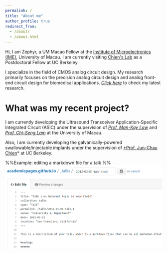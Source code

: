 ```yaml
---
permalink: /
title: "About me"
author_profile: true
redirect_from: 
  - /about/
  - /about.html
---
```


Hi, I am Zephyr, a UM Macao Fellow at the [Institute of Microelectronics (IME)](https://ime.um.edu.mo/), University of Macau. 
I am currently visiting [Chien's Lab](https://chienlab-bioic.github.io/) as a Postdoctoral Fellow at UC Berkeley.

I specialize in the field of CMOS analog circuit design. My research primarily focuses on the precision analog circuit design and analog front-end circuit design for biomedical applications. [*Click here*](https://doi.org/10.1109/JSSC.2023.3294996) to check my latest research.

What was my recent project?
======
I am currently developing the Ultrasound Transceiver Application-Specific Integrated Circuit (ASIC) under the supervision of *[Prof. Man-Kay Law](https://ime.um.edu.mo/people/mklaw/)* and [*Prof. Chi-Seng Lam*](https://ime.um.edu.mo/people/cslam/) at the University of Macau.

Also, I am currently developing the galvanically-powered swallowable/injectable implants under the supervision of [*Prof. Jun-Chau Chien](https://www2.eecs.berkeley.edu/Faculty/Homepages/jcchien.html)* at UC Berkeley. 

%%Example: editing a markdown file for a talk
%%![Editing a markdown file for a talk](/images/editing-talk.png)
